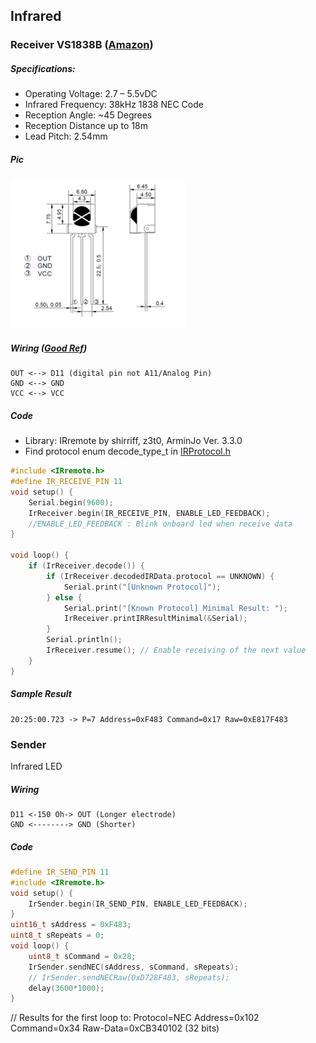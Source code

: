 ## Infrared
### Receiver VS1838B ([Amazon](https://www.amazon.com/gp/product/B06XYNDRGF/))
##### Specifications:
* Operating Voltage: 2.7 – 5.5vDC
* Infrared Frequency: 38kHz 1838 NEC Code
* Reception Angle: ~45 Degrees
* Reception Distance up to 18m
* Lead Pitch: 2.54mm
##### Pic
![alt text](https://github.com/xg590/IoT/raw/master/Infrared/VS1838B.png "VS1838B")
##### Wiring ([Good Ref](https://arduino.stackexchange.com/questions/3926/using-vs1838b-with-arduino))
```
OUT <--> D11 (digital pin not A11/Analog Pin)
GND <--> GND
VCC <--> VCC 
```
##### Code
* Library: IRremote by shirriff, z3t0, ArminJo Ver. 3.3.0
* Find protocol enum decode_type_t in [IRProtocol.h](https://github.com/Arduino-IRremote/Arduino-IRremote/blob/master/src/IRProtocol.h)  
```C
#include <IRremote.h>
#define IR_RECEIVE_PIN 11
void setup() {
    Serial.begin(9600);
    IrReceiver.begin(IR_RECEIVE_PIN, ENABLE_LED_FEEDBACK);
    //ENABLE_LED_FEEDBACK : Blink onboard led when receive data
}

void loop() {
    if (IrReceiver.decode()) {
        if (IrReceiver.decodedIRData.protocol == UNKNOWN) {
            Serial.print("[Unknown Protocol]");
        } else {
            Serial.print("[Known Protocol] Minimal Result: ");
            IrReceiver.printIRResultMinimal(&Serial);
        }
        Serial.println();
        IrReceiver.resume(); // Enable receiving of the next value
    }
}
```
##### Sample Result  
```
20:25:00.723 -> P=7 Address=0xF483 Command=0x17 Raw=0xE817F483
```
### Sender 
Infrared LED  
##### Wiring
```
D11 <-150 Oh-> OUT (Longer electrode)
GND <--------> GND (Shorter)
```
##### Code
```C
#define IR_SEND_PIN 11
#include <IRremote.h>
void setup() {
    IrSender.begin(IR_SEND_PIN, ENABLE_LED_FEEDBACK);
}
uint16_t sAddress = 0xF483;
uint8_t sRepeats = 0;
void loop() {
    uint8_t sCommand = 0x28; 
    IrSender.sendNEC(sAddress, sCommand, sRepeats);
    // IrSender.sendNECRaw(0xD728F483, sRepeats); 
    delay(3600*1000);
}
```
// Results for the first loop to: Protocol=NEC Address=0x102 Command=0x34 Raw-Data=0xCB340102 (32 bits)
